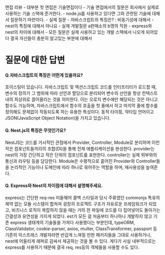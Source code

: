 면접 리뷰
	- 대부분 첫 면접은 기술면접이다
	- 기술 면접에서의 질문은 회사에서 실제로 사용하는 기술 스택에 준거한다.
	- node.js를 사용하고 있다면 그와 관련된 기술에 대해서 질문하기 마련이다.
	- 실제 질문
		- 자바스크립트의 특징은? : 비동기성에 대해서
		- nest의 특징에 대해서 아나요
		- 실제 개발질문 a판매소의 b명의 직원
		- express와 nest의 차이에 대해서
	- 모든 질문은 실제 사용하고 있는 개발 스택에서 나오게 되어있다 결국 자신들이 충분히 알고있는 부분에 대해서 

# 질문에 대한 답변
#### Q.자바스크립트의 특징은 어떤게 있을까요?
호이스팅이 있습니다.
자바스크립트 및 액션스크립트 코드를 인터프리터가 로드할 때, 변수의 정의가 그 범위에 따라 선언과 할당으로 분리되어 변수의 선언을 항상 컨텍스트 내의 최상위로 끌어올리는 것을 의미한다. 이는 오로지 변수에만 해당되는 것은 아니고 함수도 가능하며, 자바스크립트에서 함수의 호출을 첫 줄에서 하고 마지막 줄에 함수를 정의해도 문제없이 작동되도록 하는 유용한 특성이다.
동적 타이핑, 약타입 언어이고 JSON(JavaScript Object Notation)을 가지고 있습니다.

#### Q. Nest.js의 특징은 무엇인가요?
NestJS는 코드를 거시적인 관점에서 Provider, Controller, Module로 분리하며 이런 작은 컴포넌트들끼리의 조합(DI)을 통해 전체 애플리케이션을 완성한다.
provider는 nest의 가장 간단하고 작은 단위의 컴포넌트를 표현한다.
controller는 실제 외부와의 통신과 라우팅 등을 담당한다.
Module은 수평적으로 흩어진 Provider와 Controller들을 논리적인 기능이나 도메인에 따라 하나로 묶어주는 역할을 하며, 재사용성을 높여준다.

#### Q. Express와 Nest의 차이점에 대해서 설명해주세요.
express는 간단한 req-res 미들웨어 콜백 스타일과 당시 주류였던 commonjs 특유의 제약 없는 모듈 시스템이 합쳐져 굉장히 프로젝트 구조가 자유로운 프레임워크가 되었고, 비즈니스 로직이 복잡하지 않을 때는 거의 한 파일에 코드를 다 집어넣어도 돌아가는간결성과 유연성을 가지게 되었다.
est가 모든 걸 처음부터 하나하나 개발하지 않고 기존 express 생태계의 기술들을 가져다 사용했다는 부분인데, typeORM, ClassValidator, cookie-parser, axios, multer, ClassTransformer, passport 등 기존의 익스프레스 개발자라면 반갑게 느껴질 만한 패키지들을 그대로 사용하거나, nest에 어울리게 래퍼로 감싸서 제공하는 것을 볼 수 있다. 게다가 사실 내부적으로는 express를 사용하기 때문에 결국 req, res등의 객체들을 사용할 수도 있다.
